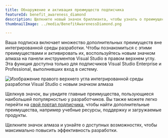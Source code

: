 ```yaml
---
title: Обнаружение и активация преимуществ подписчика
featureId: benefit_awareness_diamond
description: Щелкните новый значок бриллианта, чтобы узнать о преимуществах, включенных в подписку Visual Studio.
thumbnailImage: ../media/BenefitAwarenessDiamond.png

---
```


Ваша подписка включает множество дополнительных преимуществ вне интегрированной среды разработки. Чтобы познакомиться с этими преимуществами и активировать их, воспользуйтесь новым значком алмаза на панели инструментов Visual Studio в правом верхнем углу. Эта функция доступна только для подписчиков Visual Studio Enterprise и Professional, выполнивших вход в систему.

![Изображение правого верхнего угла интегрированной среды разработки Visual Studio с новым значком алмаза](../media/BenefitAwarenessDiamond.png)

Щелкнув значок, вы увидите главные преимущества, пользующиеся наибольшей популярностью у разработчиков. Вы также можете легко перейти на [свой портал подписчика](https://my.visualstudio.com), чтобы найти дополнительные преимущества, например учебные ресурсы, поддержку и загружаемые продукты.

Щелкните значок алмаза и узнайте о доступных возможностях, чтобы максимально повысить эффективность разработки.
